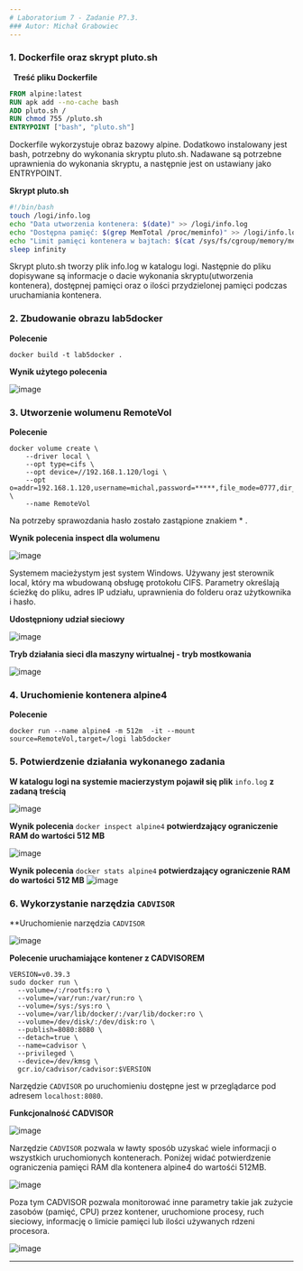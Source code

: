 ```yaml
---
# Laboratorium 7 - Zadanie P7.3. 
### Autor: Michał Grabowiec
---
```


### 1. Dockerfile oraz skrypt pluto.sh
**&ensp;Treść pliku Dockerfile**
```dockerfile
FROM alpine:latest
RUN apk add --no-cache bash
ADD pluto.sh /
RUN chmod 755 /pluto.sh
ENTRYPOINT ["bash", "pluto.sh"]
```
Dockerfile wykorzystuje obraz bazowy alpine. Dodatkowo instalowany jest bash, potrzebny do wykonania skryptu pluto.sh. Nadawane są potrzebne uprawnienia do wykonania skryptu, a następnie jest on ustawiany jako ENTRYPOINT.

**Skrypt pluto.sh**
```bash
#!/bin/bash
touch /logi/info.log
echo "Data utworzenia kontenera: $(date)" >> /logi/info.log
echo "Dostępna pamięć: $(grep MemTotal /proc/meminfo)" >> /logi/info.log
echo "Limit pamięci kontenera w bajtach: $(cat /sys/fs/cgroup/memory/memory.limit_in_bytes)" >> /logi/info.log
sleep infinity
```

Skrypt pluto.sh tworzy plik info.log w katalogu logi. Następnie do pliku dopisywane są informacje o dacie wykonania skryptu(utworzenia kontenera), dostępnej pamięci oraz o ilości przydzielonej pamięci podczas uruchamiania kontenera. 

### 2. Zbudowanie obrazu lab5docker
**Polecenie** 
```
docker build -t lab5docker .
```
**Wynik użytego polecenia** 

![image](https://user-images.githubusercontent.com/103126350/168440653-dbbd996d-8ca4-4b35-a7fe-23853629d7b1.png)

### 3. Utworzenie wolumenu RemoteVol

**Polecenie** 
```
docker volume create \
	--driver local \
	--opt type=cifs \
	--opt device=//192.168.1.120/logi \
	--opt o=addr=192.168.1.120,username=michal,password=*****,file_mode=0777,dir_mode=0777 \
	--name RemoteVol
```
Na potrzeby sprawozdania hasło zostało zastąpione znakiem * .

**Wynik polecenia inspect dla wolumenu** 

![image](https://user-images.githubusercontent.com/103126350/168440793-6ec71409-94d6-4441-8884-ee2e33752242.png) 

Systemem macieżystym jest system Windows. Używany jest sterownik local, który ma wbudowaną obsługę protokołu CIFS. Parametry określają ścieżkę do pliku, adres IP udziału, uprawnienia do folderu oraz użytkownika i hasło.

**Udostępniony udział sieciowy**

![image](https://user-images.githubusercontent.com/103126350/168440863-4d25c39d-3e1b-4303-b409-004838b8fa02.png)


**Tryb działania sieci dla maszyny wirtualnej - tryb mostkowania**

![image](https://user-images.githubusercontent.com/103126350/168440873-d7226cdf-e093-4152-bbec-a2fcf465ba1a.png)


### 4. Uruchomienie kontenera alpine4 

**Polecenie** 
```
docker run --name alpine4 -m 512m  -it --mount source=RemoteVol,target=/logi lab5docker
```

### 5. Potwierdzenie działania wykonanego zadania

**W katalogu logi na systemie macierzystym pojawił się plik** `info.log` **z zadaną treścią**

![image](https://user-images.githubusercontent.com/103126350/168441264-0da715c4-4ed1-4a92-83d0-b990a2679cd7.png)

**Wynik polecenia** `docker inspect alpine4` **potwierdzający ograniczenie RAM do wartości 512 MB**

![image](https://user-images.githubusercontent.com/103126350/168441537-95b81706-dcb9-44bb-b398-949f51731a66.png)

**Wynik polecenia** `docker stats alpine4` **potwierdzający ograniczenie RAM do wartości 512 MB**
![image](https://user-images.githubusercontent.com/103126350/168441735-63ccfbb6-6d32-4bb3-a1b8-cf6736c86fee.png)


### 6. Wykorzystanie narzędzia `CADVISOR` 

**Uruchomienie narzędzia `CADVISOR`

![image](https://user-images.githubusercontent.com/103126350/168441717-21b18dd0-6a57-4b6f-9ca0-641a4caac635.png)


**Polecenie uruchamiające kontener z CADVISOREM**
```
VERSION=v0.39.3
sudo docker run \
  --volume=/:/rootfs:ro \
  --volume=/var/run:/var/run:ro \
  --volume=/sys:/sys:ro \
  --volume=/var/lib/docker/:/var/lib/docker:ro \
  --volume=/dev/disk/:/dev/disk:ro \
  --publish=8080:8080 \
  --detach=true \
  --name=cadvisor \
  --privileged \
  --device=/dev/kmsg \
  gcr.io/cadvisor/cadvisor:$VERSION
  ```
Narzędzie `CADVISOR` po uruchomieniu dostępne jest w przeglądarce pod adresem `localhost:8080`.

**Funkcjonalność CADVISOR**

![image](https://user-images.githubusercontent.com/103126350/168441871-a9027ba4-70ea-49f7-9cd8-d4318465f035.png)

Narzędzie `CADVISOR` pozwala w ławty sposób uzyskać wiele informacji o wszystkich uruchomionych kontenerach. Poniżej widać potwierdzenie ograniczenia pamięci RAM dla kontenera alpine4 do wartośći 512MB.

![image](https://user-images.githubusercontent.com/103126350/168441900-9721ee54-3c08-4fe3-a8cc-da50dbcab24b.png)

Poza tym CADVISOR pozwala monitorować inne parametry takie jak zużycie zasobów (pamięć, CPU) przez kontener, uruchomione procesy, ruch sieciowy, informację o limicie pamięci lub ilości używanych rdzeni
procesora. 

![image](https://user-images.githubusercontent.com/103126350/168441912-26f8e178-82be-4a1e-8b74-7b62a67eba46.png)

---






  







 
